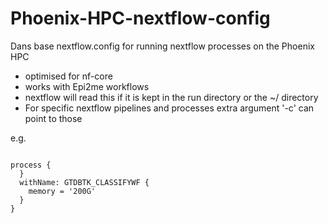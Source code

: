 # Phoenix-HPC-nextflow-config
Dans base nextflow.config for running nextflow processes on the Phoenix HPC
- optimised for nf-core
- works with Epi2me workflows
- nextflow will read this if it is kept in the run directory or the ~/ directory
- For specific nextflow pipelines and processes extra argument '-c' can point to those

e.g.
```

process {
  }
  withName: GTDBTK_CLASSIFYWF {
    memory = '200G'
  }
}

```
